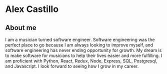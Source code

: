 # Alex Castillo

## About me

  I am a musician turned software engineer. Software engineering was the perfect place to go because I am always looking to improve myself, and software engineering has never ending opportunity for growth. My dream is to make software for musicians to help their lives easier and more fulfilling. I am proficient with Python, React, Redux, Node, Express, SQL, Postgresql, and Javascript. I look forward to seeing how I grow in my career.


